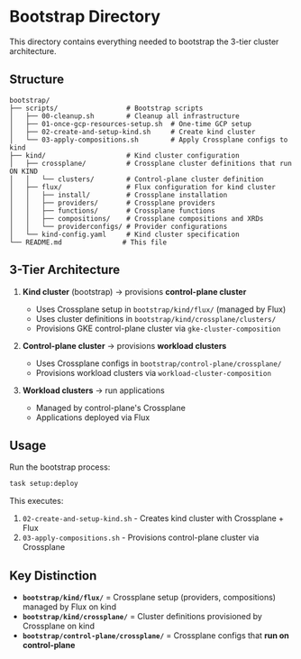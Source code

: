 # Bootstrap Directory

This directory contains everything needed to bootstrap the 3-tier cluster architecture.

## Structure

```
bootstrap/
├── scripts/                 # Bootstrap scripts
│   ├── 00-cleanup.sh        # Cleanup all infrastructure
│   ├── 01-once-gcp-resources-setup.sh  # One-time GCP setup
│   ├── 02-create-and-setup-kind.sh     # Create kind cluster
│   └── 03-apply-compositions.sh        # Apply Crossplane configs to kind
├── kind/                    # Kind cluster configuration
│   ├── crossplane/          # Crossplane cluster definitions that run ON KIND
│   │   └── clusters/        # Control-plane cluster definition
│   ├── flux/                # Flux configuration for kind cluster
│   │   ├── install/         # Crossplane installation
│   │   ├── providers/       # Crossplane providers
│   │   ├── functions/       # Crossplane functions
│   │   ├── compositions/    # Crossplane compositions and XRDs
│   │   └── providerconfigs/ # Provider configurations
│   └── kind-config.yaml     # Kind cluster specification
└── README.md               # This file
```

## 3-Tier Architecture

1. **Kind cluster** (bootstrap) → provisions **control-plane cluster**
   - Uses Crossplane setup in `bootstrap/kind/flux/` (managed by Flux)
   - Uses cluster definitions in `bootstrap/kind/crossplane/clusters/`
   - Provisions GKE control-plane cluster via `gke-cluster-composition`

2. **Control-plane cluster** → provisions **workload clusters** 
   - Uses Crossplane configs in `bootstrap/control-plane/crossplane/`
   - Provisions workload clusters via `workload-cluster-composition`

3. **Workload clusters** → run applications
   - Managed by control-plane's Crossplane
   - Applications deployed via Flux

## Usage

Run the bootstrap process:
```bash
task setup:deploy
```

This executes:
1. `02-create-and-setup-kind.sh` - Creates kind cluster with Crossplane + Flux
2. `03-apply-compositions.sh` - Provisions control-plane cluster via Crossplane

## Key Distinction

- **`bootstrap/kind/flux/`** = Crossplane setup (providers, compositions) managed by Flux on kind
- **`bootstrap/kind/crossplane/`** = Cluster definitions provisioned by Crossplane on kind
- **`bootstrap/control-plane/crossplane/`** = Crossplane configs that **run on control-plane**